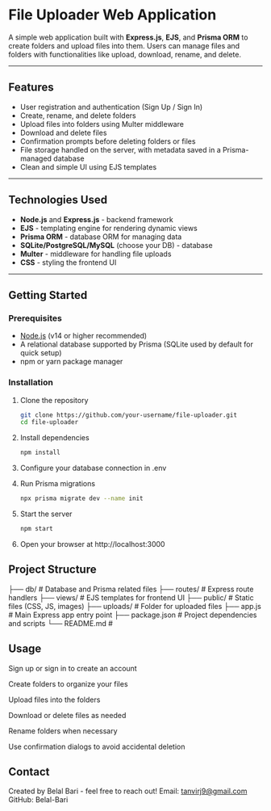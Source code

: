 # File Uploader Web Application

A simple web application built with **Express.js**, **EJS**, and **Prisma ORM** to create folders and upload files into them. Users can manage files and folders with functionalities like upload, download, rename, and delete.

---

## Features

- User registration and authentication (Sign Up / Sign In)
- Create, rename, and delete folders
- Upload files into folders using Multer middleware
- Download and delete files
- Confirmation prompts before deleting folders or files
- File storage handled on the server, with metadata saved in a Prisma-managed database
- Clean and simple UI using EJS templates

---

## Technologies Used

- **Node.js** and **Express.js** - backend framework  
- **EJS** - templating engine for rendering dynamic views  
- **Prisma ORM** - database ORM for managing data  
- **SQLite/PostgreSQL/MySQL** (choose your DB) - database  
- **Multer** - middleware for handling file uploads  
- **CSS** - styling the frontend UI  

---

## Getting Started

### Prerequisites

- [Node.js](https://nodejs.org/en/download/) (v14 or higher recommended)
- A relational database supported by Prisma (SQLite used by default for quick setup)
- npm or yarn package manager

### Installation

1. Clone the repository  
   ```bash
   git clone https://github.com/your-username/file-uploader.git
   cd file-uploader

2. Install dependencies
    ```bash
    npm install

3. Configure your database connection in .env

4. Run Prisma migrations
    ```bash
    npx prisma migrate dev --name init

5. Start the server
    ```bash
    npm start

6. Open your browser at http://localhost:3000

## Project Structure
├── db/                     # Database and Prisma related files
├── routes/                 # Express route handlers
├── views/                  # EJS templates for frontend UI
├── public/                 # Static files (CSS, JS, images)
├── uploads/                # Folder for uploaded files
├── app.js                  # Main Express app entry point
├── package.json            # Project dependencies and scripts
└── README.md               # 

## Usage
Sign up or sign in to create an account

Create folders to organize your files

Upload files into the folders

Download or delete files as needed

Rename folders when necessary

Use confirmation dialogs to avoid accidental deletion

## Contact
Created by Belal Bari - feel free to reach out!
Email: tanvirj9@gmail.com
GitHub: Belal-Bari